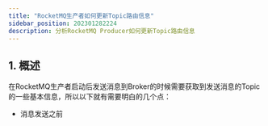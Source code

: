 ```yaml
---
title: "RocketMQ生产者如何更新Topic路由信息"
sidebar_position: 202301282224
description: 分析RocketMQ Producer如何更新Topic路由信息
---
```


## 1. 概述

在RocketMQ生产者启动后发送消息到Broker的时候需要获取到发送消息的Topic的一些基本信息，所以以下就有需要明白的几个点：

- 消息发送之前